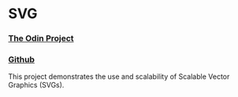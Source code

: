 # SVG
### [The Odin Project](https://www.theodinproject.com/lessons/node-path-intermediate-html-and-css-svg)
### [Github](https://github.com/jzanderson09/svg)

This project demonstrates the use and scalability of Scalable Vector Graphics (SVGs).